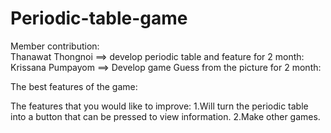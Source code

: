 # Periodic-table-game
Member contribution:  
                      Thanawat Thongnoi ==> develop periodic table and feature for 2 month:
                      Krissana Pumpayom ==> Develop game Guess from the picture for 2 month:

The best features of the game: 


The features that you would like to improve:
1.Will turn the periodic table into a button that can be pressed to view information.
2.Make other games.


